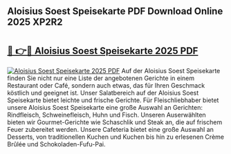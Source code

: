 ## Aloisius Soest Speisekarte PDF Download Online 2025 XP2R2

# <h2><a href="http://gcbqsy.nevu.top/?p=Aloisius+Soest+Speisekarte">🔗 👉🔴 Aloisius Soest Speisekarte 2025 PDF</a></h2>

[![Aloisius Soest Speisekarte 2025 PDF](https://i.imgur.com/dBaPXMq.png)](http://gcbqsy.nevu.top/?p=Aloisius+Soest+Speisekarte)
Auf der Aloisius Soest Speisekarte finden Sie nicht nur eine Liste der angebotenen Gerichte in einem Restaurant oder Café, sondern auch etwas, das für Ihren Geschmack köstlich und geeignet ist. Unser Salatbereich auf der Aloisius Soest Speisekarte bietet leichte und frische Gerichte. Für Fleischliebhaber bietet unsere Aloisius Soest Speisekarte eine große Auswahl an Gerichten: Rindfleisch, Schweinefleisch, Huhn und Fisch. Unseren Auserwählten bieten wir Gourmet-Gerichte wie Schaschlik und Steak an, die auf frischem Feuer zubereitet werden. Unsere Cafeteria bietet eine große Auswahl an Desserts, von traditionellen Kuchen und Kuchen bis hin zu erlesenen Crème Brûlée und Schokoladen-Fufu-Pai.
